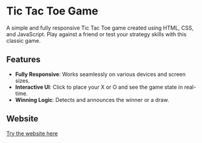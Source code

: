 # Tic Tac Toe Game

A simple and fully responsive Tic Tac Toe game created using HTML, CSS, and JavaScript. Play against a friend or test your strategy skills with this classic game.

## Features

- **Fully Responsive**: Works seamlessly on various devices and screen sizes.
- **Interactive UI**: Click to place your X or O and see the game state in real-time.
- **Winning Logic**: Detects and announces the winner or a draw.

## Website
[Try the website here](https://shobhittomer.github.io/Tic-Tac-Toe/)
